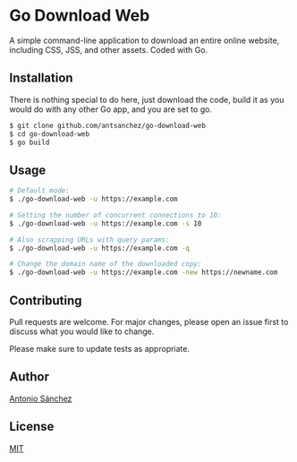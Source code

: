 # Go Download Web

A simple command-line application to download an entire online website, including CSS, JSS, and other assets. 
Coded with Go.

## Installation

There is nothing special to do here, just download the code, build it as you would do with any other Go app, and you are set to go.

```bash
$ git clone github.com/antsanchez/go-download-web
$ cd go-download-web
$ go build
```

## Usage

```bash
# Default mode:
$ ./go-download-web -u https://example.com

# Setting the number of concurrent connections to 10:
$ ./go-download-web -u https://example.com -s 10

# Also scrapping URLs with query params:
$ ./go-download-web -u https://example.com -q

# Change the domain name of the downloaded copy:
$ ./go-download-web -u https://example.com -new https://newname.com
```

## Contributing
Pull requests are welcome. For major changes, please open an issue first to discuss what you would like to change.

Please make sure to update tests as appropriate.

## Author
[Antonio Sánchez](https://asanchez.dev)

## License
[MIT](https://choosealicense.com/licenses/mit/)